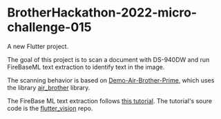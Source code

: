 # BrotherHackathon-2022-micro-challenge-015

A new Flutter project.

The goal of this project is to scan a document with DS-940DW and run FireBaseML text extraction to identify text in the image.

The scanning behavior is based on [Demo-Air-Brother-Prime](https://github.com/CodeMinion/Demo-Air-Brother-Prime), which uses the library 
[air_brother](https://github.com/CodeMinion/air_brother) library.

The FireBase ML text extraction follows [this tutorial](https://blog.codemagic.io/text-recognition-using-firebase-ml-kit-flutter/). The tutorial's soure code is the 
[flutter_vision](https://github.com/sbis04/flutter_vision) repo.

